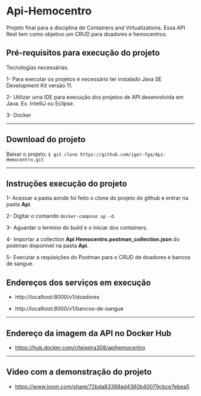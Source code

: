 # Api-Hemocentro
Projeto final para a disciplina de Containers and Virtualizations.
Essa API Rest tem como objetivo um CRUD para doadores e hemocentros.

##  Pré-requisitos para execução do projeto
  Tecnologias necessárias.

  1- Para executar os projetos é necessário ter instalado Java SE Development Kit versão 11.
  
  2- Utilizar uma IDE para execução dos projetos de API desenvolvida em Java. Ex. IntelliJ ou Eclipse.
  
  3- Docker 
  
---
 
## Download do projeto

Baixar o projeto: `$ git clone https://github.com/igor-fga/Api-Hemocentro.git`

---

## Instruções execução do projeto

  1- Acessar a pasta aonde foi feito o clone do projeto do github e entrar na pasta **Api**.
  
  2- Digitar o comando `docker-compose up -d`.

  3- Aguardar o termino do build e o iniciar dos containers.
  
  4- Importar a collection **Api Hemocentro.postman_collection.json** do postman disponível na pasta **Api**.
  
  5- Executar a requisições do Postman para o CRUD de doadores e bancos de sangue.

## Endereços dos serviços em execução
  
  - http://localhost:8000/v1/doadores

  - http://localhost:8000/v1/bancos-de-sangue

---

## Endereço da imagem da API no Docker Hub

  - https://hub.docker.com/r/teixeira308/apihemocentro
  
---

## Video com a demonstração do projeto

  - https://www.loom.com/share/72bda83388ad4360b40079cbce7ebea5

